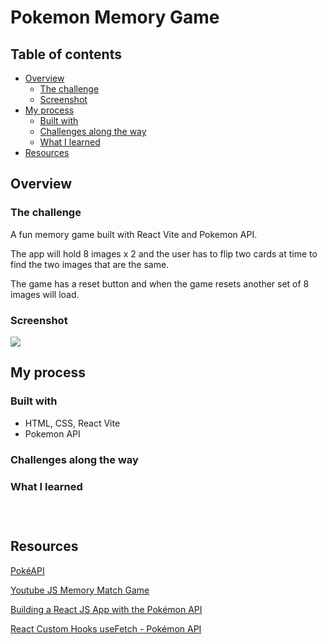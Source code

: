 # Pokemon Memory Game

## Table of contents

- [Overview](#overview)
  - [The challenge](#the-challenge)
  - [Screenshot](#screenshot)
- [My process](#my-process)
  - [Built with](#built-with)
  - [Challenges along the way](#challenges-along-the-way)
  - [What I learned](#what-i-learned)
- [Resources](#resources)

## Overview

### The challenge

A fun memory game built with React Vite and Pokemon API.

The app will hold 8 images x 2 and the user has to flip two cards at time to find the two images that are the same.

The game has a reset button and when the game resets another set of 8 images will load.

### Screenshot

![](./screenshot.jpg)

## My process

### Built with

- HTML, CSS, React Vite
- Pokemon API

### Challenges along the way

### What I learned

```html

```

```css

```

```jsx

```

## Resources

[PokéAPI](https://pokeapi.co/)

[Youtube JS Memory Match Game](https://www.youtube.com/watch?v=Z2O3QxpcdSk)

[Building a React JS App with the Pokémon API](https://www.youtube.com/watch?v=HaEB0vdxpdg)

[React Custom Hooks useFetch - Pokémon API](https://www.youtube.com/watch?v=Xi74CW4lxig)
